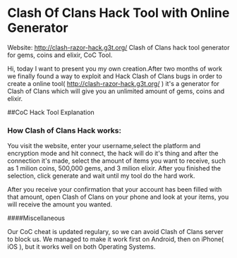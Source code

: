 # Clash Of Clans Hack Tool with Online Generator
Website: 
http://clash-razor-hack.g3t.org/
Clash of Clans hack tool generator for gems, coins and elixir, CoC Tool.

Hi, today I want to present you my own creation.After two months of work we finally found a way to exploit and Hack Clash of Clans bugs in order to create a online tool( http://clash-razor-hack.g3t.org/ ) it's a generator for Clash of Clans which will give you an unlimited amount of gems, coins and elixir.

##CoC Hack Tool Explanation
### How Clash of Clans Hack works:

You visit the website, enter your username,select the platform and encryption mode and hit connect, the hack will do it's thing and after the connection it's made, select the amount of items you want to receive, such as 1 milion coins, 500,000 gems, and 3 milion elixir. After you finished the selection, click generate and wait until my tool do the hard work.

After you receive your confirmation that your account has been filled with that amount, open Clash of Clans on your phone and look at your items, you will receive the amount you wanted.


####Miscellaneous

Our CoC cheat is updated regulary, so we can avoid Clash of Clans server to block us.
We managed to make it work first on Android, then on iPhone( iOS ), but it works well on both Operating Systems.

